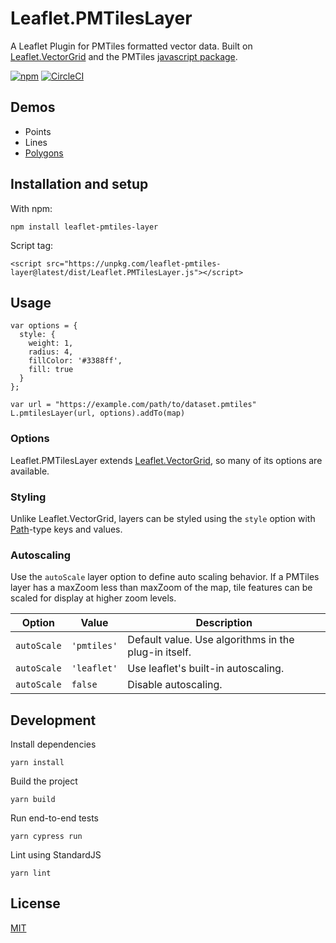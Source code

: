 # Leaflet.PMTilesLayer

A Leaflet Plugin for PMTiles formatted vector data. Built on [Leaflet.VectorGrid](https://github.com/Leaflet/Leaflet.VectorGrid) and the PMTiles [javascript package](https://github.com/protomaps/PMTiles/tree/main/js).

[![npm](https://shields.io/npm/v/leaflet-pmtiles-layer)](https://www.npmjs.com/package/leaflet-pmtiles-layer) [![CircleCI](https://dl.circleci.com/status-badge/img/gh/eliotjordan/Leaflet.PMTilesLayer/tree/main.svg?style=svg)](https://dl.circleci.com/status-badge/redirect/gh/eliotjordan/Leaflet.PMTilesLayer/tree/main)

## Demos

- Points
- Lines
- [Polygons](https://eliotjordan.github.io/Leaflet.PMTilesLayer/examples/polygon.html)

## Installation and setup

With npm:

```
npm install leaflet-pmtiles-layer
```

Script tag:

```
<script src="https://unpkg.com/leaflet-pmtiles-layer@latest/dist/Leaflet.PMTilesLayer.js"></script>
```

## Usage

```
var options = {
  style: {
    weight: 1,
    radius: 4,
    fillColor: '#3388ff',
    fill: true
  }
};

var url = "https://example.com/path/to/dataset.pmtiles"
L.pmtilesLayer(url, options).addTo(map)
```

### Options

Leaflet.PMTilesLayer extends [Leaflet.VectorGrid](https://leaflet.github.io/Leaflet.VectorGrid/vectorgrid-api-docs.html#vectorgrid-option), so many of its options are available.

### Styling

Unlike Leaflet.VectorGrid, layers can be styled using the `style` option with [Path](https://leafletjs.com/reference.html#path-color)-type keys and values.

### Autoscaling

Use the `autoScale` layer option to define auto scaling behavior. If a PMTiles layer has a maxZoom less than maxZoom of the map, tile features can be scaled for display at higher zoom levels.

Option | Value | Description
------ | ------- | -----------
`autoScale` | `'pmtiles'` | Default value. Use algorithms in the plug-in itself.
`autoScale` | `'leaflet'` | Use leaflet's built-in autoscaling.
`autoScale` | `false` | Disable autoscaling.

## Development

Install dependencies

```
yarn install
```

Build the project

```
yarn build
```

Run end-to-end tests

```
yarn cypress run
```

Lint using StandardJS

```
yarn lint
```


## License

[MIT](https://github.com/eliotjordan/Leaflet.PMTilesLayer/blob/main/LICENSE)
